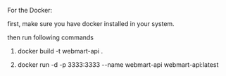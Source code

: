 For the Docker:

first, make sure you have docker installed in your system.

then run following commands

1) docker build -t webmart-api .

2) docker run -d -p 3333:3333 --name webmart-api webmart-api:latest